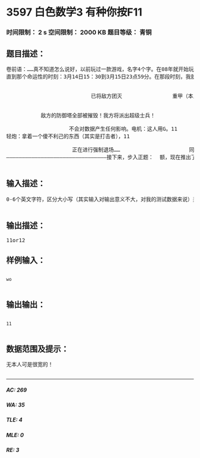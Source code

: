 # 3597 白色数学3 有种你按F11   
### 时间限制： 2 s     空间限制： 2000 KB     题目等级： 青铜  
## 题目描述：  

<pre>
卷前语：……真不知道怎么说好，以前玩过一款游戏，名字4个字。在08年就开始玩了，一直玩到现在。那时候，人们还知道团结。那时候，还有……（因为这是编程网站，不多说了，反正说的还有很多。）  
直到那个命运性的时刻：3月14日15：30到3月15日23点59分。在那段时刻，我就上过三次游戏。（没玩过这款游戏的人可以忽略）第一次：到了FINAL ROUND,BOSS一半血，积分已经700000+，按3+F+鼠标右键循环，这时候屏幕下方弹出一行信息：正在进行强制退场……同意3 反对1然后就没有然后了！第二次，黄金遍地走，无影修罗满天飞！蹲在金字塔的笼子里，周围一个人都没有，感到凄凉……第三次，也是最后一次！屏幕：                        车子100   30 车子  
  
  
                           已将敌方团灭                重甲（本人）KILL ———— 电机————*  
  
  
           敌方的防御塔全部被摧毁！我方将派出超级士兵！                             系统                 经过投票，您已被踢出了房间  
  
                    不会对数据产生任何影响。电机：这人用G。11   
轻炮：拿着一个傻不利己的东西（其实是打击者），11  
               
                     正在进行强制退场……                      同意8 反对2                 
————————————————————————————————接下来，步入正题：  额，现在推出了绿色联盟  对于这个联盟，就是来找cha的！  但是，我还是相信……因为举报了一个BUG的，真的拿到了“奖励”！  真正的正题：给定一串姓名，求出这些名字的ASCILL码之和，如果MOD2=0thenwriteln'11' else writeln''12'……NEVER PIAYED CF AGAIN!  

</pre>
  
  
## 输入描述：  

<pre>
0-6个英文字符，区分大小写（其实输入对输出意义不大，对我的测试数据来说）另外，希望大家发题解！  

</pre>
  
  
## 输出描述：  

<pre>
11or12
</pre>
  
  
## 样例输入：  

<pre><code>
wo  

</code></pre>
  
  
## 输出输出：  

<pre><code>
11  

</code></pre>
  
  
## 数据范围及提示：  

<pre>
无本人可是很宽的！  

</pre>
  
  
***  

##### AC: 269  
##### WA: 35  
##### TLE: 4  
##### MLE: 0  
##### RE: 3  
